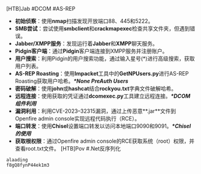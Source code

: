 [HTB]Jab #DCOM #AS-REP
- **初始侦察**：使用**nmap**扫描发现开放端口88、445和5222。
- **SMB尝试**：尝试使用**smbclient**和**crackmapexec**检查共享文件夹，但遇到错误。
- **Jabber/XMPP服务**：发现运行着**Jabber**和**XMPP**聊天服务。
- **Pidgin客户端**：通过**Pidgin**客户端连接到XMPP服务并注册账户。
- **用户搜索**：利用Pidgin的用户搜索功能，通过输入星号(*)进行高级搜索，获取用户列表。
- **AS-REP Roasting**：使用**Impacket**工具中的**GetNPUsers.py**进行AS-REP Roasting获取用户哈希。***\*None PreAuth Users***
- **密码破解**：使用**john**或**hashcat**结合**rockyou.txt**字典文件破解哈希。
- **远程连接**：使用获取的凭证通过**dcomexec.py**工具建立远程连接。***\*DCOM组件利用***
- **漏洞利用**：利用CVE-2023–32315漏洞，通过上传恶意**.jar**文件到Openfire admin console实现远程代码执行（RCE）。
- **端口转发**：使用**Chisel**设置端口转发以访问本地端口9090和9091。***\*Chisel的使用***
- **获取根权限**：通过Openfire admin console的RCE获取系统（root）权限，并查看root.txt文件。
[HTB]Pov #\.Net反序列化
```Credential
alaading
f8gQ8fynP44ek1m3
```